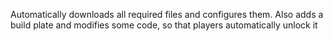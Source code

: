 Automatically downloads all required files and configures them. 
Also adds a build plate and modifies some code, so that players automatically unlock it